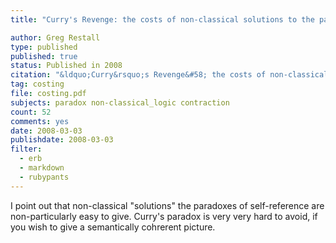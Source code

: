 ```yaml
---
title: "Curry's Revenge: the costs of non-classical solutions to the paradoxes of self-reference"

author: Greg Restall
type: published
published: true
status: Published in 2008
citation: "&ldquo;Curry&rsquo;s Revenge&#58; the costs of non-classical solutions to the paradoxes of self-reference,&rdquo; in <em>The Revenge of the Liar</em>, ed. JC Beall, Oxford University Press, pages 262&ndash;271, 2008."
tag: costing
file: costing.pdf
subjects: paradox non-classical_logic contraction 
count: 52
comments: yes
date: 2008-03-03
publishdate: 2008-03-03
filter:
  - erb
  - markdown
  - rubypants
---
```

I point out that non-classical "solutions" the paradoxes of self-reference are non-particularly easy to give. Curry's paradox is very very hard to avoid, if you wish to give a semantically cohrerent picture.
